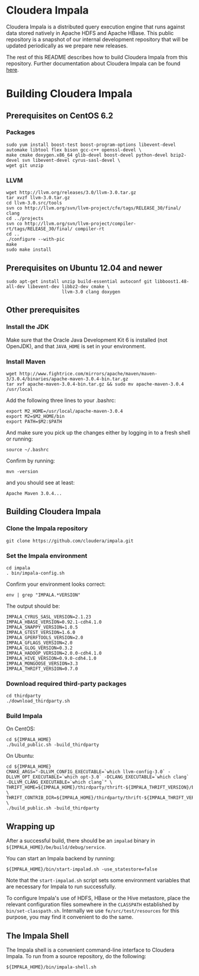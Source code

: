 # Cloudera Impala

Cloudera Impala is a distributed query execution engine that runs against data stored natively in Apache HDFS and Apache HBase. This public repository is a snapshot of our internal development repository that will be updated periodically as we prepare new releases.

The rest of this README describes how to build Cloudera Impala from this repository. Further documentation about Cloudera Impala can be found [here](https://ccp.cloudera.com/display/IMPALA10BETADOC/Cloudera+Impala+1.0+Beta+Documentation).

# Building Cloudera Impala

## Prerequisites on CentOS 6.2

### Packages

    sudo yum install boost-test boost-program-options libevent-devel automake libtool flex bison gcc-c++ openssl-devel \
    make cmake doxygen.x86_64 glib-devel boost-devel python-devel bzip2-devel svn libevent-devel cyrus-sasl-devel \
    wget git unzip

### LLVM

    wget http://llvm.org/releases/3.0/llvm-3.0.tar.gz
    tar xvzf llvm-3.0.tar.gz
    cd llvm-3.0.src/tools
    svn co http://llvm.org/svn/llvm-project/cfe/tags/RELEASE_30/final/ clang
    cd ../projects
    svn co http://llvm.org/svn/llvm-project/compiler-rt/tags/RELEASE_30/final/ compiler-rt
    cd ..
    ./configure --with-pic
    make
    sudo make install

## Prerequisites on Ubuntu 12.04 and newer

    sudo apt-get install unzip build-essential autoconf git libboost1.48-all-dev libevent-dev libbz2-dev cmake \
                         llvm-3.0 clang doxygen

## Other prerequisites

### Install the JDK

Make sure that the Oracle Java Development Kit 6 is installed (not OpenJDK), and that `JAVA_HOME` is set in your environment.

### Install Maven

    wget http://www.fightrice.com/mirrors/apache/maven/maven-3/3.0.4/binaries/apache-maven-3.0.4-bin.tar.gz
    tar xvf apache-maven-3.0.4-bin.tar.gz && sudo mv apache-maven-3.0.4 /usr/local

Add the following three lines to your .bashrc:

    export M2_HOME=/usr/local/apache-maven-3.0.4
    export M2=$M2_HOME/bin
    export PATH=$M2:$PATH

And make sure you pick up the changes either by logging in to a fresh shell or running:

    source ~/.bashrc

Confirm by running:

    mvn -version

and you should see at least:

    Apache Maven 3.0.4...

## Building Cloudera Impala

### Clone the Impala repository

    git clone https://github.com/cloudera/impala.git

### Set the Impala environment

    cd impala
    . bin/impala-config.sh

Confirm your environment looks correct:

    env | grep "IMPALA.*VERSION"

The output should be:

    IMPALA_CYRUS_SASL_VERSION=2.1.23
    IMPALA_HBASE_VERSION=0.92.1-cdh4.1.0
    IMPALA_SNAPPY_VERSION=1.0.5
    IMPALA_GTEST_VERSION=1.6.0
    IMPALA_GPERFTOOLS_VERSION=2.0
    IMPALA_GFLAGS_VERSION=2.0
    IMPALA_GLOG_VERSION=0.3.2
    IMPALA_HADOOP_VERSION=2.0.0-cdh4.1.0
    IMPALA_HIVE_VERSION=0.9.0-cdh4.1.0
    IMPALA_MONGOOSE_VERSION=3.3
    IMPALA_THRIFT_VERSION=0.7.0

### Download required third-party packages

    cd thirdparty
    ./download_thirdparty.sh

### Build Impala

On CentOS:

    cd ${IMPALA_HOME}
    ./build_public.sh -build_thirdparty

On Ubuntu:

    cd ${IMPALA_HOME}
    CMAKE_ARGS="-DLLVM_CONFIG_EXECUTABLE=`which llvm-config-3.0` -DLLVM_OPT_EXECUTABLE=`which opt-3.0` -DCLANG_EXECUTABLE=`which clang` -DLLVM_CLANG_EXECUTABLE=`which clang`" \
    THRIFT_HOME=${IMPALA_HOME}/thirdparty/thrift-${IMPALA_THRIFT_VERSION}/build \
    THRIFT_CONTRIB_DIR=${IMPALA_HOME}/thirdparty/thrift-${IMPALA_THRIFT_VERSION}/build \
    ./build_public.sh -build_thirdparty

## Wrapping up

After a successful build, there should be an `impalad` binary in `${IMPALA_HOME}/be/build/debug/service`.

You can start an Impala backend by running:

    ${IMPALA_HOME}/bin/start-impalad.sh -use_statestore=false

Note that the `start-impalad.sh` script sets some environment variables that are necessary for Impala to run successfully.

To configure Impala's use of HDFS, HBase or the Hive metastore, place the relevant configuration files somewhere in the `CLASSPATH` established by `bin/set-classpath.sh`. Internally we use `fe/src/test/resources` for this purpose, you may find it convenient to do the same.

## The Impala Shell

The Impala shell is a convenient command-line interface to Cloudera Impala. To run from a source repository, do the following:

    ${IMPALA_HOME}/bin/impala-shell.sh
